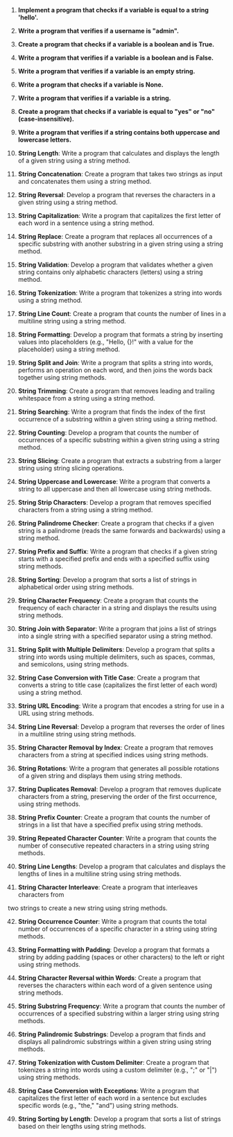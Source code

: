 
1. **Implement a program that checks if a variable is equal to a string 'hello'.**

2. **Write a program that verifies if a username is "admin".**

3. **Create a program that checks if a variable is a boolean and is True.**

4. **Write a program that verifies if a variable is a boolean and is False.**

5. **Write a program that verifies if a variable is an empty string.**

6. **Write a program that checks if a variable is None.**

7. **Write a program that verifies if a variable is a string.**

8. **Create a program that checks if a variable is equal to "yes" or "no" (case-insensitive).**

9. **Write a program that verifies if a string contains both uppercase and lowercase letters.**

10. **String Length**: Write a program that calculates and displays the length of a given string using a string method.

11. **String Concatenation**: Create a program that takes two strings as input and concatenates them using a string method.

12. **String Reversal**: Develop a program that reverses the characters in a given string using a string method.

13. **String Capitalization**: Write a program that capitalizes the first letter of each word in a sentence using a string method.

14. **String Replace**: Create a program that replaces all occurrences of a specific substring with another substring in a given string using a string method.

15. **String Validation**: Develop a program that validates whether a given string contains only alphabetic characters (letters) using a string method.

16. **String Tokenization**: Write a program that tokenizes a string into words using a string method.

17. **String Line Count**: Create a program that counts the number of lines in a multiline string using a string method.

18. **String Formatting**: Develop a program that formats a string by inserting values into placeholders (e.g., "Hello, {}!" with a value for the placeholder) using a string method.

19. **String Split and Join**: Write a program that splits a string into words, performs an operation on each word, and then joins the words back together using string methods.

20. **String Trimming**: Create a program that removes leading and trailing whitespace from a string using a string method.

21. **String Searching**: Write a program that finds the index of the first occurrence of a substring within a given string using a string method.

22. **String Counting**: Develop a program that counts the number of occurrences of a specific substring within a given string using a string method.

23. **String Slicing**: Create a program that extracts a substring from a larger string using string slicing operations.

24. **String Uppercase and Lowercase**: Write a program that converts a string to all uppercase and then all lowercase using string methods.

25. **String Strip Characters**: Develop a program that removes specified characters from a string using a string method.

26. **String Palindrome Checker**: Create a program that checks if a given string is a palindrome (reads the same forwards and backwards) using a string method.

27. **String Prefix and Suffix**: Write a program that checks if a given string starts with a specified prefix and ends with a specified suffix using string methods.

28. **String Sorting**: Develop a program that sorts a list of strings in alphabetical order using string methods.

29. **String Character Frequency**: Create a program that counts the frequency of each character in a string and displays the results using string methods.

30. **String Join with Separator**: Write a program that joins a list of strings into a single string with a specified separator using a string method.

31. **String Split with Multiple Delimiters**: Develop a program that splits a string into words using multiple delimiters, such as spaces, commas, and semicolons, using string methods.

32. **String Case Conversion with Title Case**: Create a program that converts a string to title case (capitalizes the first letter of each word) using a string method.

33. **String URL Encoding**: Write a program that encodes a string for use in a URL using string methods.

34. **String Line Reversal**: Develop a program that reverses the order of lines in a multiline string using string methods.

35. **String Character Removal by Index**: Create a program that removes characters from a string at specified indices using string methods.

36. **String Rotations**: Write a program that generates all possible rotations of a given string and displays them using string methods.

37. **String Duplicates Removal**: Develop a program that removes duplicate characters from a string, preserving the order of the first occurrence, using string methods.

38. **String Prefix Counter**: Create a program that counts the number of strings in a list that have a specified prefix using string methods.

39. **String Repeated Character Counter**: Write a program that counts the number of consecutive repeated characters in a string using string methods.

40. **String Line Lengths**: Develop a program that calculates and displays the lengths of lines in a multiline string using string methods.

41. **String Character Interleave**: Create a program that interleaves characters from

 two strings to create a new string using string methods.

42. **String Occurrence Counter**: Write a program that counts the total number of occurrences of a specific character in a string using string methods.

43. **String Formatting with Padding**: Develop a program that formats a string by adding padding (spaces or other characters) to the left or right using string methods.

44. **String Character Reversal within Words**: Create a program that reverses the characters within each word of a given sentence using string methods.

45. **String Substring Frequency**: Write a program that counts the number of occurrences of a specified substring within a larger string using string methods.

46. **String Palindromic Substrings**: Develop a program that finds and displays all palindromic substrings within a given string using string methods.

47. **String Tokenization with Custom Delimiter**: Create a program that tokenizes a string into words using a custom delimiter (e.g., ";" or "|") using string methods.

48. **String Case Conversion with Exceptions**: Write a program that capitalizes the first letter of each word in a sentence but excludes specific words (e.g., "the," "and") using string methods.

49. **String Sorting by Length**: Develop a program that sorts a list of strings based on their lengths using string methods.